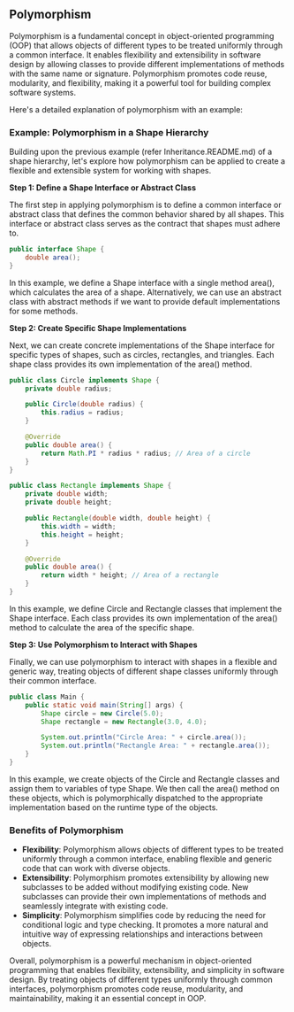 ## Polymorphism

Polymorphism is a fundamental concept in object-oriented programming (OOP) that allows objects of different types to be
treated uniformly through a common interface. It enables flexibility and extensibility in software design by allowing
classes to provide different implementations of methods with the same name or signature. Polymorphism promotes code
reuse, modularity, and flexibility, making it a powerful tool for building complex software systems.

Here's a detailed explanation of polymorphism with an example:

### Example: Polymorphism in a Shape Hierarchy

Building upon the previous example (refer Inheritance.README.md) of a shape hierarchy, let's explore how polymorphism
can be applied to create a flexible and extensible system for working with shapes.

**Step 1: Define a Shape Interface or Abstract Class**

The first step in applying polymorphism is to define a common interface or abstract class that defines the common
behavior shared by all shapes. This interface or abstract class serves as the contract that shapes must adhere to.

```java
public interface Shape {
    double area();
}
```

In this example, we define a Shape interface with a single method area(), which calculates the area of a shape.
Alternatively, we can use an abstract class with abstract methods if we want to provide default implementations for some
methods.

**Step 2: Create Specific Shape Implementations**

Next, we can create concrete implementations of the Shape interface for specific types of shapes, such as circles,
rectangles, and triangles. Each shape class provides its own implementation of the area() method.

```java
public class Circle implements Shape {
    private double radius;

    public Circle(double radius) {
        this.radius = radius;
    }

    @Override
    public double area() {
        return Math.PI * radius * radius; // Area of a circle
    }
}

public class Rectangle implements Shape {
    private double width;
    private double height;

    public Rectangle(double width, double height) {
        this.width = width;
        this.height = height;
    }

    @Override
    public double area() {
        return width * height; // Area of a rectangle
    }
}
```

In this example, we define Circle and Rectangle classes that implement the Shape interface. Each class provides its own
implementation of the area() method to calculate the area of the specific shape.

**Step 3: Use Polymorphism to Interact with Shapes**

Finally, we can use polymorphism to interact with shapes in a flexible and generic way, treating objects of different
shape classes uniformly through their common interface.

```java
public class Main {
    public static void main(String[] args) {
        Shape circle = new Circle(5.0);
        Shape rectangle = new Rectangle(3.0, 4.0);

        System.out.println("Circle Area: " + circle.area());
        System.out.println("Rectangle Area: " + rectangle.area());
    }
}
```

In this example, we create objects of the Circle and Rectangle classes and assign them to variables of type Shape. We
then call the area() method on these objects, which is polymorphically dispatched to the appropriate implementation
based on the runtime type of the objects.

### Benefits of Polymorphism

- **Flexibility**: Polymorphism allows objects of different types to be treated uniformly through a common interface,
  enabling flexible and generic code that can work with diverse objects.
- **Extensibility**: Polymorphism promotes extensibility by allowing new subclasses to be added without modifying
  existing code. New subclasses can provide their own implementations of methods and seamlessly integrate with existing
  code.
- **Simplicity**: Polymorphism simplifies code by reducing the need for conditional logic and type checking. It
  promotes a more natural and intuitive way of expressing relationships and interactions between objects.

Overall, polymorphism is a powerful mechanism in object-oriented programming that enables flexibility, extensibility,
and simplicity in software design. By treating objects of different types uniformly through common interfaces,
polymorphism promotes code reuse, modularity, and maintainability, making it an essential concept in OOP.

